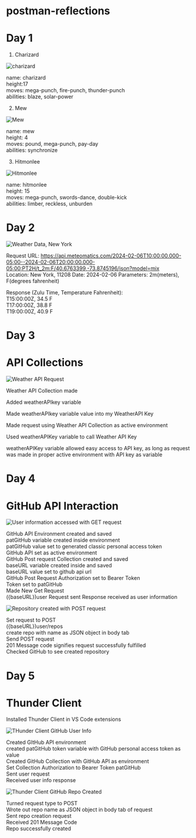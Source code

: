 # postman-reflections

# Day 1

1. Charizard

![charizard](<Screenshot 2024-02-05 214935.png>)

name: charizard  
height:17  
moves: mega-punch, fire-punch, thunder-punch  
abilities: blaze, solar-power

2. Mew

![Mew](<Screenshot 2024-02-05 215227.png>)

name: mew  
height: 4  
moves: pound, mega-punch, pay-day  
abilities: synchronize

3. Hitmonlee

![Hitmonlee](<Screenshot 2024-02-05 220026.png>)

name: hitmonlee  
height: 15  
moves: mega-punch, swords-dance, double-kick  
abilities: limber, reckless, unburden

# Day 2

![Weather Data, New York](<Screenshot 2024-02-06 222430.png>)

Request URL: https://api.meteomatics.com/2024-02-06T10:00:00.000-05:00--2024-02-06T20:00:00.000-05:00:PT2H/t_2m:F/40.6763399,-73.8745196/json?model=mix  
Location: New York, 11208
Date: 2024-02-06
Parameters: 2m(meters), F(degrees fahrenheit)

Response (Zulu Time, Temperature Fahrenheit):  
T15:00:00Z, 34.5 F  
T17:00:00Z, 38.8 F  
T19:00:00Z, 40.9 F

# Day 3

# API Collections

![Weather API Request](<Screenshot 2024-02-07 214313.png>)

Weather API Collection made

Added weatherAPIkey variable

Made weatherAPIkey variable value into my WeatherAPI Key

Made request using Weather API Collection as active environment

Used weatherAPIKey variable to call Weather API Key

weatherAPIKey variable allowed easy access to API
key, as long as request was made in proper active environment with API key as variable

# Day 4

# GitHub API Interaction

![User information accessed with GET request](<Screenshot 2024-02-08 214751.png>)

GitHub API Environment created and saved  
patGitHub variable created inside environment  
patGitHub value set to generated classic personal access token  
GitHub API set as active environment  
GitHub Post request Collection created and saved  
baseURL variable created inside and saved  
baseURL value set to github api url  
GitHub Post Request Authorization set to Bearer Token  
Token set to patGitHub  
Made New Get Request  
({baseURL})user
Request sent
Response received as user information

![Repository created with POST request](<Screenshot 2024-02-08 215555.png>)

Set request to POST  
({baseURL})user/repos  
create repo with name as JSON object in body tab  
Send POST request  
201 Message code signifies request successfully fulfilled  
Checked GitHub to see created repository


# Day 5
# Thunder Client

Installed Thunder Client in VS Code extensions  

![THunder Client GitHub User Info](<Screenshot 2024-02-09 221356.png>)

Created GItHub API environment  
created patGitHub token variable with GitHub personal access token as value  
Created GitHub Collection with GitHub API as environment  
Set Collection Authorization to Bearer Token patGitHub  
Sent user request  
Received user info response  

![Thunder Client GitHub Repo Created](<Screenshot 2024-02-09 221710.png>)

Turned request type to POST  
Wrote out repo name as JSON object in body tab of request  
Sent repo creation request  
Received 201 Message Code  
Repo successfully created  